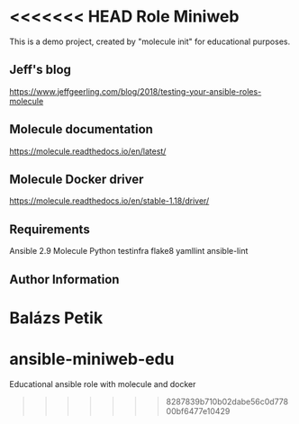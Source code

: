 <<<<<<< HEAD
Role Miniweb
=========

This is a demo project, created by "molecule init" for educational purposes.

Jeff's blog
-----------
https://www.jeffgeerling.com/blog/2018/testing-your-ansible-roles-molecule

Molecule documentation
------------
https://molecule.readthedocs.io/en/latest/

Molecule Docker driver
-------------
https://molecule.readthedocs.io/en/stable-1.18/driver/


Requirements
------------

Ansible 2.9
Molecule
Python testinfra
flake8
yamllint
ansible-lint


Author Information
------------------

Balázs Petik
=======
# ansible-miniweb-edu
Educational ansible role with molecule and docker
>>>>>>> 8287839b710b02dabe56c0d77800bf6477e10429
